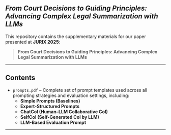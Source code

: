 ## *From Court Decisions to Guiding Principles: Advancing Complex Legal Summarization with LLMs*  


This repository contains the supplementary materials for our paper presented at **JURIX 2025**:  
> **From Court Decisions to Guiding Principles: Advancing Complex Legal Summarization with LLMs**

---

## Contents
- `prompts.pdf` – Complete set of prompt templates used across all prompting strategies and evaluation settings, including:
  - **Simple Prompts (Baselines)**
  - **Expert-Structured Prompts**
  - **ChatCoI (Human–LLM Collaborative CoI)**
  - **SelfCoI (Self-Generated CoI by LLM)**
  - **LLM-Based Evaluation Prompt**
---
